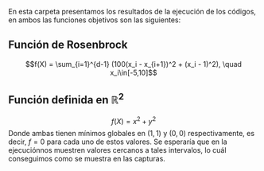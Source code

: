 En esta carpeta presentamos los resultados de la ejecución de los códigos, en ambos las funciones objetivos son las siguientes: 
## Función de Rosenbrock
$$f(X) = \sum_{i=1}^{d-1} (100(x_i - x_{i+1})^2 + (x_i - 1)^2), \quad x_i\in[-5,10]$$
## Función definida en $\mathbb{R}^2$
$$f(X) = x^2 + y^2$$
Donde ambas tienen mínimos globales en $(1,1)$ y $(0,0)$ respectivamente, es decir, $f=0$ para cada uno de estos valores. Se esperaría que en la ejecuciónnos muestren valores cercanos a tales intervalos, lo cuál conseguimos como se muestra en las capturas.

